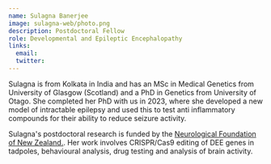 ```yaml
---
name: Sulagna Banerjee
image: sulagna-web/photo.png
description: Postdoctoral Fellow
role: Developmental and Epileptic Encephalopathy
links:
  email: 
  twitter: 
---
```


Sulagna is from Kolkata in India and has an MSc in Medical Genetics from University of Glasgow (Scotland) and a PhD in Genetics from University of Otago. She completed her PhD with us in 2023, where she  developed a new model of intractable epilepsy and used this to test anti inflammatory compounds for their ability to reduce seizure activity. 

Sulagna's postdoctoral research is funded by the [Neurological Foundation of New Zealand.](https://neurological.org.nz/research/). Her work involves CRISPR/Cas9 editing of DEE genes in tadpoles, behavioural analysis, drug testing and analysis of brain activity.
